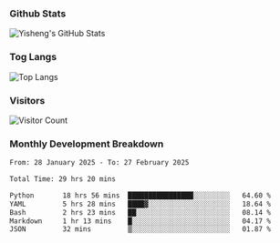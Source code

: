 ### Github Stats
![Yisheng's GitHub Stats](https://github-readme-stats-9qabuvhk1-gongyisheng.vercel.app/api?username=gongyisheng&count_private=true&show_icons=true)
### Tog Langs
![Top Langs](https://github-readme-stats-9qabuvhk1-gongyisheng.vercel.app/api/top-langs/?username=gongyisheng&layout=compact)
### Visitors
![Visitor Count](https://profile-counter.glitch.me/gongyisheng/count.svg)
### Monthly Development Breakdown
<!--START_SECTION:waka-->

```txt
From: 28 January 2025 - To: 27 February 2025

Total Time: 29 hrs 20 mins

Python       18 hrs 56 mins  ████████████████░░░░░░░░░   64.60 %
YAML         5 hrs 28 mins   ████▓░░░░░░░░░░░░░░░░░░░░   18.64 %
Bash         2 hrs 23 mins   ██░░░░░░░░░░░░░░░░░░░░░░░   08.14 %
Markdown     1 hr 13 mins    █░░░░░░░░░░░░░░░░░░░░░░░░   04.17 %
JSON         32 mins         ▒░░░░░░░░░░░░░░░░░░░░░░░░   01.87 %
```

<!--END_SECTION:waka-->
